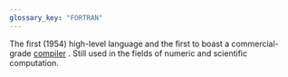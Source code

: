 ```yaml
---
glossary_key: "FORTRAN"
---
```


The first (1954) high-level language and the first to boast a commercial-grade [compiler](glossary/compiler) . Still used in the fields of numeric and scientific computation.
